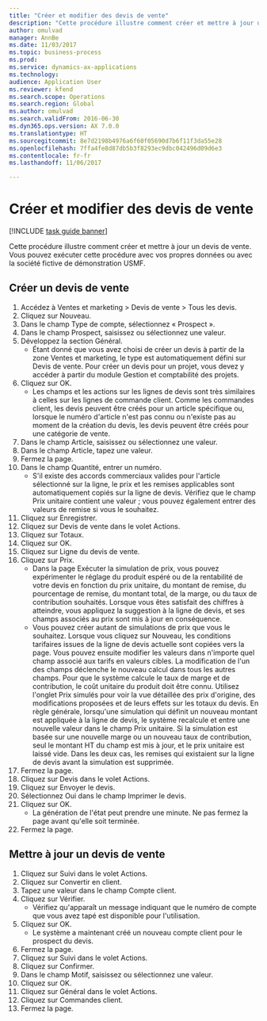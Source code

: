 ```yaml
--- 
title: "Créer et modifier des devis de vente"
description: "Cette procédure illustre comment créer et mettre à jour un devis de vente."
author: omulvad
manager: AnnBe
ms.date: 11/03/2017
ms.topic: business-process
ms.prod: 
ms.service: dynamics-ax-applications
ms.technology: 
audience: Application User
ms.reviewer: kfend
ms.search.scope: Operations
ms.search.region: Global
ms.author: omulvad
ms.search.validFrom: 2016-06-30
ms.dyn365.ops.version: AX 7.0.0
ms.translationtype: HT
ms.sourcegitcommit: 8e7d2198b4976a6f60f05690d7b6f11f3da55e28
ms.openlocfilehash: 7ffa4fe8d87db5b3f8293ec9dbc042496d09d6e3
ms.contentlocale: fr-fr
ms.lasthandoff: 11/06/2017

---
```

# <a name="create-and-edit-sales-quotations"></a>Créer et modifier des devis de vente

[!INCLUDE [task guide banner](../../includes/task-guide-banner.md)]

Cette procédure illustre comment créer et mettre à jour un devis de vente. Vous pouvez exécuter cette procédure avec vos propres données ou avec la société fictive de démonstration USMF.


## <a name="create-a-sales-quotation"></a>Créer un devis de vente
1. Accédez à Ventes et marketing > Devis de vente > Tous les devis.
2. Cliquez sur Nouveau.
3. Dans le champ Type de compte, sélectionnez « Prospect ».
4. Dans le champ Prospect, saisissez ou sélectionnez une valeur.
5. Développez la section Général.
    * Étant donné que vous avez choisi de créer un devis à partir de la zone Ventes et marketing, le type est automatiquement défini sur Devis de vente. Pour créer un devis pour un projet, vous devez y accéder à partir du module Gestion et comptabilité des projets.   
6. Cliquez sur OK.
    * Les champs et les actions sur les lignes de devis sont très similaires à celles sur les lignes de commande client.   Comme les commandes client, les devis peuvent être créés pour un article spécifique ou, lorsque le numéro d'article n'est pas connu ou n'existe pas au moment de la création du devis, les devis peuvent être créés pour une catégorie de vente.  
7. Dans le champ Article, saisissez ou sélectionnez une valeur.
8. Dans le champ Article, tapez une valeur.
9. Fermez la page.
10. Dans le champ Quantité, entrer un numéro.
    * S'il existe des accords commerciaux valides pour l'article sélectionné sur la ligne, le prix et les remises applicables sont automatiquement copiés sur la ligne de devis. Vérifiez que le champ Prix unitaire contient une valeur ; vous pouvez également entrer des valeurs de remise si vous le souhaitez.  
11. Cliquez sur Enregistrer.
12. Cliquez sur Devis de vente dans le volet Actions.
13. Cliquez sur Totaux.
14. Cliquez sur OK.
15. Cliquez sur Ligne du devis de vente.
16. Cliquez sur Prix.
    * Dans la page Exécuter la simulation de prix, vous pouvez expérimenter le réglage du produit espéré ou de la rentabilité de votre devis en fonction du prix unitaire, du montant de remise, du pourcentage de remise, du montant total, de la marge, ou du taux de contribution souhaités.   Lorsque vous êtes satisfait des chiffres à atteindre, vous appliquez la suggestion à la ligne de devis, et ses champs associés au prix sont mis à jour en conséquence.  
    * Vous pouvez créer autant de simulations de prix que vous le souhaitez. Lorsque vous cliquez sur Nouveau, les conditions tarifaires issues de la ligne de devis actuelle sont copiées vers la page. Vous pouvez ensuite modifier les valeurs dans n'importe quel champ associé aux tarifs en valeurs cibles. La modification de l'un des champs déclenche le nouveau calcul dans tous les autres champs. Pour que le système calcule le taux de marge et de contribution, le coût unitaire du produit doit être connu. Utilisez l'onglet Prix simulés pour voir la vue détaillée des prix d'origine, des modifications proposées et de leurs effets sur les totaux du devis.   En règle générale, lorsqu'une simulation qui définit un nouveau montant est appliquée à la ligne de devis, le système recalcule et entre une nouvelle valeur dans le champ Prix unitaire. Si la simulation est basée sur une nouvelle marge ou un nouveau taux de contribution, seul le montant HT du champ est mis à jour, et le prix unitaire est laissé vide. Dans les deux cas, les remises qui existaient sur la ligne de devis avant la simulation est supprimée.  
17. Fermez la page.
18. Cliquez sur Devis dans le volet Actions.
19. Cliquez sur Envoyer le devis.
20. Sélectionnez Oui dans le champ Imprimer le devis.
21. Cliquez sur OK.
    * La génération de l'état peut prendre une minute. Ne pas fermez la page avant qu'elle soit terminée.  
22. Fermez la page.

## <a name="update-a-sales-quotation"></a>Mettre à jour un devis de vente
1. Cliquez sur Suivi dans le volet Actions.
2. Cliquez sur Convertir en client.
3. Tapez une valeur dans le champ Compte client.
4. Cliquez sur Vérifier.
    * Vérifiez qu'apparaît un message indiquant que le numéro de compte que vous avez tapé est disponible pour l'utilisation.  
5. Cliquez sur OK.
    * Le système a maintenant créé un nouveau compte client pour le prospect du devis.  
6. Fermez la page.
7. Cliquez sur Suivi dans le volet Actions.
8. Cliquez sur Confirmer.
9. Dans le champ Motif, saisissez ou sélectionnez une valeur.
10. Cliquez sur OK.
11. Cliquez sur Général dans le volet Actions.
12. Cliquez sur Commandes client.
13. Fermez la page.


